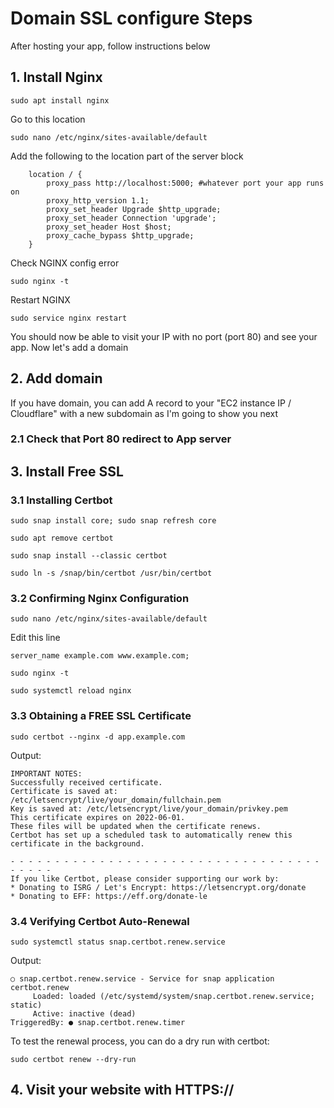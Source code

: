 # Domain SSL configure Steps

After hosting your app, follow instructions below
## 1. Install Nginx
```
sudo apt install nginx
```
Go to this location
```
sudo nano /etc/nginx/sites-available/default
```
Add the following to the location part of the server block
```
    location / {
        proxy_pass http://localhost:5000; #whatever port your app runs on
        proxy_http_version 1.1;
        proxy_set_header Upgrade $http_upgrade;
        proxy_set_header Connection 'upgrade';
        proxy_set_header Host $host;
        proxy_cache_bypass $http_upgrade;
    }
```
Check NGINX config error
```
sudo nginx -t
```
Restart NGINX
```
sudo service nginx restart
```
You should now be able to visit your IP with no port (port 80) and see your app. Now let's add a domain

## 2. Add domain
If you have domain, you can add A record to your "EC2 instance IP / Cloudflare" with a new subdomain as I'm going to show you next

### 2.1 Check that Port 80 redirect to App server

## 3. Install Free SSL
### 3.1 Installing Certbot
```
sudo snap install core; sudo snap refresh core
```
```
sudo apt remove certbot
```
```
sudo snap install --classic certbot
```
```
sudo ln -s /snap/bin/certbot /usr/bin/certbot
```
### 3.2 Confirming Nginx Configuration
```
sudo nano /etc/nginx/sites-available/default
```
Edit this line
```
server_name example.com www.example.com;
```
```
sudo nginx -t
```
```
sudo systemctl reload nginx
```

### 3.3 Obtaining a FREE SSL Certificate
```
sudo certbot --nginx -d app.example.com 
```
Output:
```
IMPORTANT NOTES:
Successfully received certificate.
Certificate is saved at: /etc/letsencrypt/live/your_domain/fullchain.pem
Key is saved at: /etc/letsencrypt/live/your_domain/privkey.pem
This certificate expires on 2022-06-01.
These files will be updated when the certificate renews.
Certbot has set up a scheduled task to automatically renew this certificate in the background.

- - - - - - - - - - - - - - - - - - - - - - - - - - - - - - - - - - - - - - - -
If you like Certbot, please consider supporting our work by:
* Donating to ISRG / Let's Encrypt: https://letsencrypt.org/donate
* Donating to EFF: https://eff.org/donate-le
```

### 3.4 Verifying Certbot Auto-Renewal
```
sudo systemctl status snap.certbot.renew.service
```
Output:
```
○ snap.certbot.renew.service - Service for snap application certbot.renew
     Loaded: loaded (/etc/systemd/system/snap.certbot.renew.service; static)
     Active: inactive (dead)
TriggeredBy: ● snap.certbot.renew.timer
```
To test the renewal process, you can do a dry run with certbot:
```
sudo certbot renew --dry-run
```
## 4. Visit your website with HTTPS://
